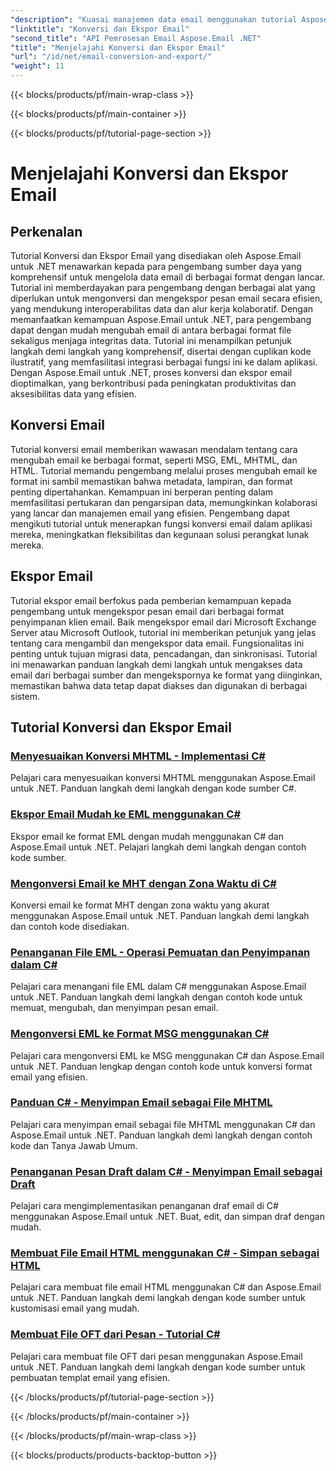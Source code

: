 ```yaml
---
"description": "Kuasai manajemen data email menggunakan tutorial Aspose.Email untuk .NET. Konversi, ekspor email, pertahankan integritas, tangani lampiran. Tingkatkan dengan contoh."
"linktitle": "Konversi dan Ekspor Email"
"second_title": "API Pemrosesan Email Aspose.Email .NET"
"title": "Menjelajahi Konversi dan Ekspor Email"
"url": "/id/net/email-conversion-and-export/"
"weight": 11
---
```


{{< blocks/products/pf/main-wrap-class >}}

{{< blocks/products/pf/main-container >}}

{{< blocks/products/pf/tutorial-page-section >}}

# Menjelajahi Konversi dan Ekspor Email


## Perkenalan

Tutorial Konversi dan Ekspor Email yang disediakan oleh Aspose.Email untuk .NET menawarkan kepada para pengembang sumber daya yang komprehensif untuk mengelola data email di berbagai format dengan lancar. Tutorial ini memberdayakan para pengembang dengan berbagai alat yang diperlukan untuk mengonversi dan mengekspor pesan email secara efisien, yang mendukung interoperabilitas data dan alur kerja kolaboratif. Dengan memanfaatkan kemampuan Aspose.Email untuk .NET, para pengembang dapat dengan mudah mengubah email di antara berbagai format file sekaligus menjaga integritas data. Tutorial ini menampilkan petunjuk langkah demi langkah yang komprehensif, disertai dengan cuplikan kode ilustratif, yang memfasilitasi integrasi berbagai fungsi ini ke dalam aplikasi. Dengan Aspose.Email untuk .NET, proses konversi dan ekspor email dioptimalkan, yang berkontribusi pada peningkatan produktivitas dan aksesibilitas data yang efisien.

## Konversi Email

Tutorial konversi email memberikan wawasan mendalam tentang cara mengubah email ke berbagai format, seperti MSG, EML, MHTML, dan HTML. Tutorial memandu pengembang melalui proses mengubah email ke format ini sambil memastikan bahwa metadata, lampiran, dan format penting dipertahankan. Kemampuan ini berperan penting dalam memfasilitasi pertukaran dan pengarsipan data, memungkinkan kolaborasi yang lancar dan manajemen email yang efisien. Pengembang dapat mengikuti tutorial untuk menerapkan fungsi konversi email dalam aplikasi mereka, meningkatkan fleksibilitas dan kegunaan solusi perangkat lunak mereka.

## Ekspor Email

Tutorial ekspor email berfokus pada pemberian kemampuan kepada pengembang untuk mengekspor pesan email dari berbagai format penyimpanan klien email. Baik mengekspor email dari Microsoft Exchange Server atau Microsoft Outlook, tutorial ini memberikan petunjuk yang jelas tentang cara mengambil dan mengekspor data email. Fungsionalitas ini penting untuk tujuan migrasi data, pencadangan, dan sinkronisasi. Tutorial ini menawarkan panduan langkah demi langkah untuk mengakses data email dari berbagai sumber dan mengekspornya ke format yang diinginkan, memastikan bahwa data tetap dapat diakses dan digunakan di berbagai sistem.

## Tutorial Konversi dan Ekspor Email
### [Menyesuaikan Konversi MHTML - Implementasi C#](./customizing-mhtml-conversion-csharp-implementation/)
Pelajari cara menyesuaikan konversi MHTML menggunakan Aspose.Email untuk .NET. Panduan langkah demi langkah dengan kode sumber C#.
### [Ekspor Email Mudah ke EML menggunakan C#](./effortless-email-export-to-eml-using-csharp/)
Ekspor email ke format EML dengan mudah menggunakan C# dan Aspose.Email untuk .NET. Pelajari langkah demi langkah dengan contoh kode sumber.
### [Mengonversi Email ke MHT dengan Zona Waktu di C#](./converting-email-to-mht-with-timezone-in-csharp/)
Konversi email ke format MHT dengan zona waktu yang akurat menggunakan Aspose.Email untuk .NET. Panduan langkah demi langkah dan contoh kode disediakan.
### [Penanganan File EML - Operasi Pemuatan dan Penyimpanan dalam C#](./eml-file-handling-load-and-save-operations-in-csharp/)
Pelajari cara menangani file EML dalam C# menggunakan Aspose.Email untuk .NET. Panduan langkah demi langkah dengan contoh kode untuk memuat, mengubah, dan menyimpan pesan email.
### [Mengonversi EML ke Format MSG menggunakan C#](./converting-eml-to-msg-format-using-csharp/)
Pelajari cara mengonversi EML ke MSG menggunakan C# dan Aspose.Email untuk .NET. Panduan lengkap dengan contoh kode untuk konversi format email yang efisien.
### [Panduan C# - Menyimpan Email sebagai File MHTML](./csharp-guide-saving-email-as-mhtml-file/)
Pelajari cara menyimpan email sebagai file MHTML menggunakan C# dan Aspose.Email untuk .NET. Panduan langkah demi langkah dengan contoh kode dan Tanya Jawab Umum.
### [Penanganan Pesan Draft dalam C# - Menyimpan Email sebagai Draft](./draft-message-handling-in-csharp-saving-email-as-draft/)
Pelajari cara mengimplementasikan penanganan draf email di C# menggunakan Aspose.Email untuk .NET. Buat, edit, dan simpan draf dengan mudah.
### [Membuat File Email HTML menggunakan C# - Simpan sebagai HTML](./creating-html-email-files-using-csharp-save-as-html/)
Pelajari cara membuat file email HTML menggunakan C# dan Aspose.Email untuk .NET. Panduan langkah demi langkah dengan kode sumber untuk kustomisasi email yang mudah.
### [Membuat File OFT dari Pesan - Tutorial C#](./generating-oft-files-from-messages-csharp-tutorial/)
Pelajari cara membuat file OFT dari pesan menggunakan Aspose.Email untuk .NET. Panduan langkah demi langkah dengan kode sumber untuk pembuatan templat email yang efisien.

{{< /blocks/products/pf/tutorial-page-section >}}

{{< /blocks/products/pf/main-container >}}

{{< /blocks/products/pf/main-wrap-class >}}

{{< blocks/products/products-backtop-button >}}